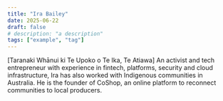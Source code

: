 ```yaml
---
title: "Ira Bailey"
date: 2025-06-22
draft: false
# description: "a description"
tags: ["example", "tag"]
---
```


[Taranaki Whānui ki Te Upoko o Te Ika, Te Atiawa] 
An activist and tech entrepreneur with experience in fintech, platforms, security and cloud infrastructure, Ira has also worked with Indigenous communities in Australia. He is the founder of CoShop, an online platform to reconnect communities to local producers.
